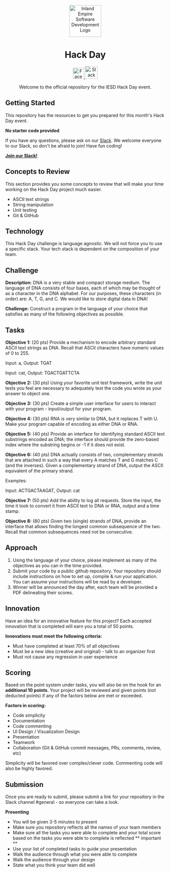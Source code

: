 <p align="center">
  <img 
    alt="Inland Empire Software Development Logo" 
    src="https://user-images.githubusercontent.com/36907562/55706662-9ae24f80-5996-11e9-9557-3a8440c5926a.png" 
    width="100px" >
</p>
<h1 align="center"> 
  Hack Day
</h1>
<p align="center">
  <a href="https://www.facebook.com/iesdinc/">
    <img 
      alt="Facebook logo" 
      src="https://en.facebookbrand.com/wp-content/uploads/2016/05/flogo_rgb_hex-brc-site-250.png" 
      width="35px">
  </a>
  <a href="https://join.slack.com/t/ie-sd/shared_invite/enQtNTY1NDU3MTg4NDE5LWZiNjViZmQ0ODhmN2Q0NTg1NWQwZTcyODEyYmM4ZGYxNjZkM2UxYzU5OTZkMDY4YzljYjIwZGY4YmEyNzRlNjA">
    <img 
      alt="Slack logo"
      src="https://cdn-images-1.medium.com/max/1600/1*rncLjp_nxRi08Y8AKZCJVA.png"
      width="40px">
  </a>
</p>

<p align="center">
  Welcome to the official repository for the IESD Hack Day event.
</p>


## **Getting Started**

This repository has the resources to get you prepared for this month's Hack Day event. 

**No starter code provided**

If you have any questions, please ask on our [Slack](https://ie-sd.slack.com). We welcome everyone to our Slack, so don't be afraid to join! Have fun coding!

**<a href="https://join.slack.com/t/ie-sd/shared_invite/enQtNTY1NDU3MTg4NDE5LWZiNjViZmQ0ODhmN2Q0NTg1NWQwZTcyODEyYmM4ZGYxNjZkM2UxYzU5OTZkMDY4YzljYjIwZGY4YmEyNzRlNjA">Join our Slack!</a>**

## **Concepts to Review**

This section provides you some concepts to review that will make your time working on the Hack Day project much easier.
- ASCII text strings
- String manipulation
- Unit testing 
- Git & GitHub

## **Technology** 

This Hack Day challenge is language agnostic. We will not force you to use a specific stack. Your tech stack is dependent on the composition of your team.

## **Challenge**
**Description**: DNA is a very stable and compact storage medium.  The language of DNA consists of four bases, each of which may be thought of as a character in the DNA alphabet.  For our purposes, these characters (in order) are: A, T, G, and C.  We would like to store digital data in DNA!
 
**Challenge:** Construct a program in the language of your choice that satisfies as many of the following objectives as possible.

## **Tasks**

**Objective 1:** (20 pts) Provide a mechanism to encode arbitrary standard ASCII text strings as DNA.  Recall that ASCII characters have numeric values of 0 to 255.

Input: a, Output: TGAT              

Input: cat, Output: TGACTGATTCTA

**Objective 2:** (30 pts) Using your favorite unit test framework, write the unit tests you feel are necessary to adequately test the code you wrote as your answer to object one.

**Objective 3:** (30 pts) Create a simple user interface for users to interact with your program - input/output for your program. 

**Objective 4:** (30 pts) RNA is very similar to DNA, but it replaces T with U.  Make your program capable of encoding as either DNA or RNA.

**Objective 5:** (40 pts) Provide an interface for identifying standard ASCII text substrings encoded as DNA; the interface should provide the zero-based index where the substring begins or -1 if it does not exist.

**Objective 6:** (40 pts) DNA actually consists of two, complementary strands that are attached in such a way that every A matches T and G matches C (and the inverses).  Given a complementary strand of DNA, output the ASCII equivalent of the primary strand.

Examples:

Input: ACTGACTAAGAT, Output: cat

**Objective 7:** (50 pts) Add the ability to log all requests. Store the input, the time it took to convert it from ASCII text to DNA or RNA, output and a time stamp. 

**Objective 8:** (80 pts) Given two (single) strands of DNA, provide an interface that allows finding the longest common subsequence of the two. Recall that common subsequences need not be consecutive.

## **Approach**
1. Using the language of your choice, please implement as many of the objectives as you can in the time provided.
2. Submit your code by a public github repository. Your repository should include instructions on how to set up, compile & run your application.  You can assume your instructions will be read by a developer.
3. Winner will be announced the day after, each team will be provided a PDF delineating their scores.

## **Innovation** 
Have an idea for an innovative feature for this project? Each accepted innovation that is completed will earn you a total of 50 points.  

**Innovations must meet the following criteria:**
- Must have completed at least 70% of all objectives
- Must be a new idea (creative and original) - talk to an organizer first
- Must not cause any regression in user experience

## **Scoring**

Based on the point system under tasks, you will also be on the hook for an **additional 10 points**. Your project will be reviewed and given points (not deducted points) if any of the factors below are met or exceeded. 

**Factors in scoring:**
- Code simplicity
- Documentation
- Code commenting
- UI Design / Visualization Design
- Presentation
- Teamwork
- Collaboration (Git & GitHub commit messages, PRs, comments, review, etc)

Simplicity will be favored over complex/clever code. Commenting code will also be highly favored. 

## Submission

Once you are ready to submit, please submit a link for your repository in the Slack channel #general - so everyone can take a look.  

**Presenting** 

- You will be given 3-5 minutes to present
- Make sure you repository reflects all the names of your team members
- Make sure all the tasks you were able to complete and your total score based on the tasks you were able to complete is reflected ** important ** 
- Use your list of completed tasks to guide your presentation
- Walk the audience through what you were able to complete
- Walk the audience through your design
- State what you think your team did well 
